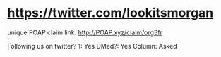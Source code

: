 # https://twitter.com/Iookitsmorgan

unique POAP claim link: 
http://POAP.xyz/claim/org3fr

Following us on twitter? 1: Yes
DMed?: Yes
Column: Asked